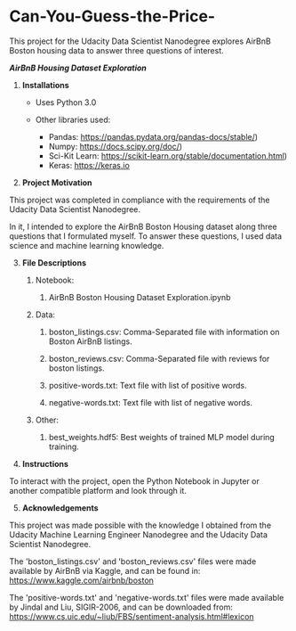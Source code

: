 # Can-You-Guess-the-Price-
This project for the Udacity Data Scientist Nanodegree explores AirBnB Boston housing data to answer three questions of interest. 

***AirBnB Housing Dataset Exploration***

1. **Installations**

    - Uses Python 3.0
    
    - Other libraries used:
    
        - Pandas: https://pandas.pydata.org/pandas-docs/stable/)
        - Numpy: https://docs.scipy.org/doc/)
        - Sci-Kit Learn: https://scikit-learn.org/stable/documentation.html)
        - Keras: https://keras.io


2. **Project Motivation**

This project was completed in compliance with the requirements of the Udacity Data Scientist Nanodegree. 

In it, I intended to explore the AirBnB Boston Housing dataset along three questions that I formulated myself. To answer these questions, I used data science and machine learning knowledge. 


3. **File Descriptions**
	1. Notebook:
	
		1. AirBnB Boston Housing Dataset Exploration.ipynb
		
	2. Data: 
	
		1. boston_listings.csv: Comma-Separated file with information on Boston AirBnB listings.
		2. boston_reviews.csv: Comma-Separated file with reviews for boston listings. 
		
		3. positive-words.txt: Text file with list of positive words. 
		4. negative-words.txt: Text file with list of negative words.
		
	3. Other:
	
		1. best_weights.hdf5: Best weights of trained MLP model during training. 


4. **Instructions**

To interact with the project, open the Python Notebook in Jupyter or another compatible platform and look through it. 


5. **Acknowledgements**

This project was made possible with the knowledge I obtained from the Udacity Machine Learning Engineer Nanodegree and the Udacity Data Scientist Nanodegree. 

The 'boston_listings.csv' and 'boston_reviews.csv' files were made available by AirBnB via Kaggle, and can be found in: https://www.kaggle.com/airbnb/boston

The 'positive-words.txt' and 'negative-words.txt' files were made available by Jindal and Liu, SIGIR-2006, and can be downloaded from: https://www.cs.uic.edu/~liub/FBS/sentiment-analysis.html#lexicon
